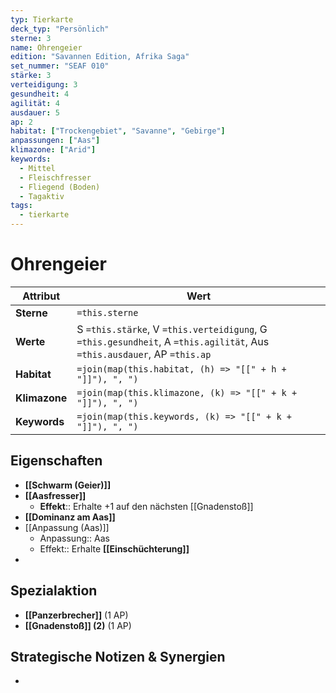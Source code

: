 ```yaml
---
typ: Tierkarte
deck_typ: "Persönlich"
sterne: 3
name: Ohrengeier
edition: "Savannen Edition, Afrika Saga"
set_nummer: "SEAF 010"
stärke: 3
verteidigung: 3
gesundheit: 4
agilität: 4
ausdauer: 5
ap: 2
habitat: ["Trockengebiet", "Savanne", "Gebirge"]
anpassungen: ["Aas"]
klimazone: ["Arid"]
keywords:
  - Mittel
  - Fleischfresser
  - Fliegend (Boden)
  - Tagaktiv
tags:
  - tierkarte
---
```


# Ohrengeier

| Attribut | Wert |
|---|---|
| **Sterne** | `=this.sterne` |
| **Werte** | S `=this.stärke`, V `=this.verteidigung`, G `=this.gesundheit`, A `=this.agilität`, Aus `=this.ausdauer`, AP `=this.ap` |
| **Habitat** | `=join(map(this.habitat, (h) => "[[" + h + "]]"), ", ")` |
| **Klimazone**| `=join(map(this.klimazone, (k) => "[[" + k + "]]"), ", ")` |
| **Keywords** | `=join(map(this.keywords, (k) => "[[" + k + "]]"), ", ")` |

## Eigenschaften

- **[[Schwarm (Geier)]]**
- **[[Aasfresser]]**
	- **Effekt**:: Erhalte +1 auf den nächsten [[Gnadenstoß]]
- **[[Dominanz am Aas]]**
- [[Anpassung (Aas)]]
	- Anpassung:: Aas
	- Effekt:: Erhalte **[[Einschüchterung]]**
- 

## Spezialaktion

- **[[Panzerbrecher]]** (1 AP)
- **[[Gnadenstoß]] (2)** (1 AP)

## Strategische Notizen & Synergien

-
